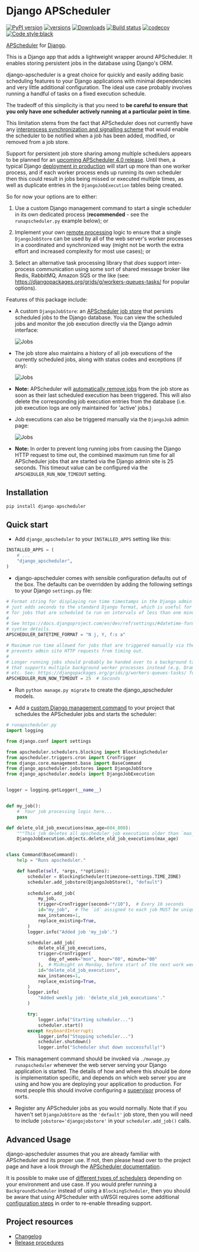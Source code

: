Django APScheduler
==================

[![PyPI version](https://badge.fury.io/py/django-apscheduler.svg)](https://badge.fury.io/py/django-apscheduler)
[![versions](https://img.shields.io/pypi/pyversions/django-apscheduler.svg)](https://pypi.org/project/django-apscheduler)
[![Downloads](https://pepy.tech/badge/django-apscheduler)](https://pepy.tech/project/django-apscheduler)
[![Build status](https://travis-ci.org/jcass77/django-apscheduler.svg?branch=master)](https://travis-ci.org/jcass77/django-apscheduler)
[![codecov](https://codecov.io/gh/jcass77/django-apscheduler/branch/master/graph/badge.svg)](https://codecov.io/gh/jcass77/django-apscheduler)
[![Code style:black](https://img.shields.io/badge/code%20style-black-000000.svg)](https://pypi.org/project/black)

[APScheduler](https://github.com/agronholm/apscheduler) for [Django](https://github.com/django/django).

This is a Django app that adds a lightweight wrapper around APScheduler. It enables storing persistent jobs in the
database using Django's ORM.

django-apscheduler is a great choice for quickly and easily adding basic scheduling features to your Django applications
with minimal dependencies and very little additional configuration. The ideal use case probably involves running a
handful of tasks on a fixed execution schedule.

The tradeoff of this simplicity is that you need to **be careful to ensure that you only have ***one*** scheduler
actively running at a particular point in time**.

This limitation stems from the fact that APScheduler does not currently have any [interprocess synchronization and
signalling scheme](https://apscheduler.readthedocs.io/en/latest/faq.html#how-do-i-share-a-single-job-store-among-one-or-more-worker-processes) 
that would enable the scheduler to be notified when a job has been added, modified, or removed from a job store.
 
Support for persistent job store sharing among multiple schedulers appears to be planned for an [upcoming APScheduler
4.0 release](https://github.com/agronholm/apscheduler/issues/465). Until then, a typical Django [deployment in
production](https://docs.djangoproject.com/en/dev/howto/deployment/#deploying-django) will start up more than one
worker process, and if each worker process ends up running its own scheduler then this could result in jobs being
missed or executed multiple times, as well as duplicate entries in the `DjangoJobExecution` tables being created.

So for now your options are to either:

1. Use a custom Django management command to start a single scheduler in its own dedicated process (**recommended** -
   see the `runapscheduler.py` example below); or
 
2. Implement your own [remote processing](https://apscheduler.readthedocs.io/en/latest/faq.html#how-do-i-share-a-single-job-store-among-one-or-more-worker-processes)
   logic to ensure that a single `DjangoJobStore` can be used by all of the web server's worker processes in a
   coordinated and synchronized way (might not be worth the extra effort and increased complexity for most use cases);
   or
  
3. Select an alternative task processing library that *does* support inter-process communication using some sort of
   shared message broker like Redis, RabbitMQ, Amazon SQS or the like (see: 
   https://djangopackages.org/grids/g/workers-queues-tasks/ for popular options).
  
Features of this package include:

- A custom `DjangoJobStore`: an [APScheduler job store](https://apscheduler.readthedocs.io/en/latest/extending.html#custom-job-stores)
  that persists scheduled jobs to the Django database. You can view the scheduled jobs and monitor the job execution
  directly via the Django admin interface:
  
  ![Jobs](docs/screenshots/job_overview.png)
  
- The job store also maintains a history of all job executions of the currently scheduled jobs, along with status codes
  and exceptions (if any):
  
  ![Jobs](docs/screenshots/execution_overview.png)
  
- **Note:** APScheduler will [automatically remove jobs](https://apscheduler.readthedocs.io/en/latest/userguide.html#removing-jobs)
  from the job store as soon as their last scheduled execution has been triggered. This will also delete the
  corresponding job execution entries from the database (i.e. job execution logs are only maintained for 'active' jobs.)
    
- Job executions can also be triggered manually via the `DjangoJob` admin page:

  ![Jobs](docs/screenshots/run_now.png)
  
- **Note:** In order to prevent long running jobs from causing the Django HTTP request to time out, the combined maximum
  run time for all APScheduler jobs that are started via the Django admin site is 25 seconds. This timeout value can be
  configured via the `APSCHEDULER_RUN_NOW_TIMEOUT` setting.

Installation
------------

```python
pip install django-apscheduler
```

Quick start
-----------

- Add ``django_apscheduler`` to your ``INSTALLED_APPS`` setting like this:
```python
INSTALLED_APPS = (
    # ...
    "django_apscheduler",
)
```

- django-apscheduler comes with sensible configuration defaults out of the box. The defaults can be overridden by adding
  the following settings to your Django `settings.py` file:
```python
# Format string for displaying run time timestamps in the Django admin site. The default
# just adds seconds to the standard Django format, which is useful for displaying the timestamps
# for jobs that are scheduled to run on intervals of less than one minute.
# 
# See https://docs.djangoproject.com/en/dev/ref/settings/#datetime-format for format string
# syntax details.
APSCHEDULER_DATETIME_FORMAT = "N j, Y, f:s a"

# Maximum run time allowed for jobs that are triggered manually via the Django admin site, which
# prevents admin site HTTP requests from timing out.
# 
# Longer running jobs should probably be handed over to a background task processing library
# that supports multiple background worker processes instead (e.g. Dramatiq, Celery, Django-RQ,
# etc. See: https://djangopackages.org/grids/g/workers-queues-tasks/ for popular options).
APSCHEDULER_RUN_NOW_TIMEOUT = 25  # Seconds
```

- Run `python manage.py migrate` to create the django_apscheduler models.

- Add a [custom Django management command](https://docs.djangoproject.com/en/dev/howto/custom-management-commands/) to your project
  that schedules the APScheduler jobs and starts the scheduler:
  
```python
# runapscheduler.py
import logging

from django.conf import settings

from apscheduler.schedulers.blocking import BlockingScheduler
from apscheduler.triggers.cron import CronTrigger
from django.core.management.base import BaseCommand
from django_apscheduler.jobstores import DjangoJobStore
from django_apscheduler.models import DjangoJobExecution


logger = logging.getLogger(__name__)


def my_job():
    #  Your job processing logic here... 
    pass

def delete_old_job_executions(max_age=604_800):
    """This job deletes all apscheduler job executions older than `max_age` from the database."""
    DjangoJobExecution.objects.delete_old_job_executions(max_age)


class Command(BaseCommand):
    help = "Runs apscheduler."

    def handle(self, *args, **options):
        scheduler = BlockingScheduler(timezone=settings.TIME_ZONE)
        scheduler.add_jobstore(DjangoJobStore(), "default")
        
        scheduler.add_job(
            my_job,
            trigger=CronTrigger(second="*/10"),  # Every 10 seconds
            id="my_job",  # The `id` assigned to each job MUST be unique
            max_instances=1,
            replace_existing=True,
        )
        logger.info("Added job 'my_job'.")

        scheduler.add_job(
            delete_old_job_executions,
            trigger=CronTrigger(
                day_of_week="mon", hour="00", minute="00"
            ),  # Midnight on Monday, before start of the next work week.
            id="delete_old_job_executions",
            max_instances=1,
            replace_existing=True,
        )
        logger.info(
            "Added weekly job: 'delete_old_job_executions'."
        )

        try:
            logger.info("Starting scheduler...")
            scheduler.start()
        except KeyboardInterrupt:
            logger.info("Stopping scheduler...")
            scheduler.shutdown()
            logger.info("Scheduler shut down successfully!")
```

- This management command should be invoked via `./manage.py runapscheduler` whenever the web server serving your Django
  application is started. The details of how and where this should be done is implementation specific, and depends on
  which web server you are using and how you are deploying your application to production. For most people this should
  involve configuring a [supervisor](http://supervisord.org) process of sorts. 
  
- Register any APScheduler jobs as you would normally. Note that if you haven't set `DjangoJobStore` as the `'default'`
  job store, then you will need to include `jobstore='djangojobstore'` in your `scheduler.add_job()` calls.


Advanced Usage
--------------

django-apscheduler assumes that you are already familiar with APScheduler and its proper use. If not, then please head
over to the project page and have a look through the [APScheduler documentation](https://apscheduler.readthedocs.io/en/latest/index.html).

It is possible to make use of [different types of schedulers](https://apscheduler.readthedocs.io/en/latest/userguide.html#choosing-the-right-scheduler-job-store-s-executor-s-and-trigger-s)
depending on your environment and use case. If you would prefer running a `BackgroundScheduler` instead of using a
`BlockingScheduler`, then you should be aware that using APScheduler with uWSGI requires some additional
[configuration steps](https://apscheduler.readthedocs.io/en/latest/faq.html#how-can-i-use-apscheduler-with-uwsgi) in
order to re-enable threading support.
  
  
## Project resources

- [Changelog](docs/changelog.md)
- [Release procedures](docs/releasing.md)
